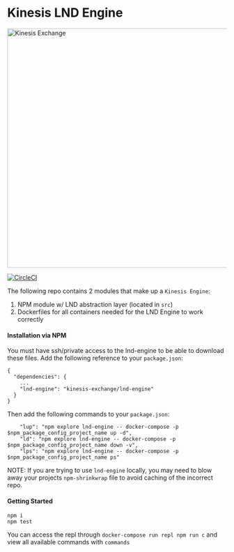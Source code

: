 # Kinesis LND Engine

<img src="https://kines.is/logo.png" alt="Kinesis Exchange" width="550">

[![CircleCI](https://circleci.com/gh/kinesis-exchange/lnd-engine.svg?style=svg&circle-token=47c81b3a717f062885f159dfded078e134413db1)](https://circleci.com/gh/kinesis-exchange/lnd-engine)

The following repo contains 2 modules that make up a `Kinesis Engine`:

1. NPM module w/ LND abstraction layer (located in `src`)
2. Dockerfiles for all containers needed for the LND Engine to work correctly

#### Installation via NPM

You must have ssh/private access to the lnd-engine to be able to download these files. Add the following reference to your `package.json`:

```
{
  "dependencies": {
    ...
    "lnd-engine": "kinesis-exchange/lnd-engine"
  }
}
```

Then add the following commands to your `package.json`:

```
    "lup": "npm explore lnd-engine -- docker-compose -p $npm_package_config_project_name up -d",
    "ld": "npm explore lnd-engine -- docker-compose -p $npm_package_config_project_name down -v",
    "lps": "npm explore lnd-engine -- docker-compose -p $npm_package_config_project_name ps"
```

NOTE: If you are trying to use `lnd-engine` locally, you may need to blow away your projects `npm-shrinkwrap` file to avoid caching of the incorrect repo.

#### Getting Started

```
npm i
npm test
```

You can access the repl through `docker-compose run repl npm run c` and view all available commands with `commands`
